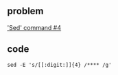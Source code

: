 ## problem
['Sed' command #4](https://www.hackerrank.com/challenges/sed-command-4/problem)

## code
```shell
sed -E 's/[[:digit:]]{4} /**** /g'
```